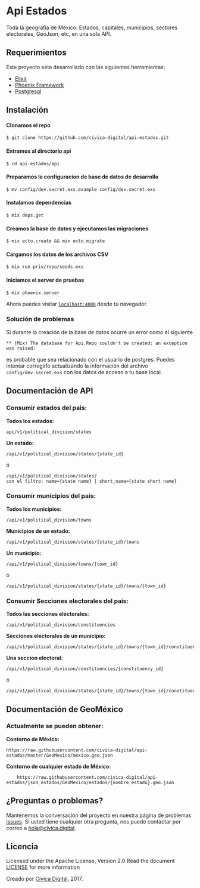 # Api Estados

Toda la geografía de México: Estados, capitales, municipios, sectores electorales, GeoJson, etc, en una sola API.


## Requerimientos
Este proyecto esta desarrollado con las siguientes herramientas:

* [Elixir](http://elixir-lang.org/install.html)
* [Phoenix Framework](http://www.phoenixframework.org/docs/installation)
* [Postgresql](https://www.postgresql.org/docs/9.6/static/index.html)

## Instalación

#### Clonamos el repo
   
    $ git clone https://github.com/civica-digital/api-estados.git

#### Entramos al directorio api

	$ cd api-estados/api

#### Preparamos la configuracion de base de datos de desarrollo

	$ mv config/dev.secret.exs.example config/dev.secret.exs

#### Instalamos dependencias
	
	$ mix deps.get

#### Creamos la base de datos y ejecutamos las migraciones

	$ mix ecto.create && mix ecto.migrate

#### Cargamos los datos de los archivos CSV

	$ mix run priv/repo/seeds.exs

#### Iniciamos el server de pruebas

	$ mix phoenix.server
	
Ahora puedes visitar [`localhost:4000`](http://localhost:4000) desde tu navegador.

### Solución de problemas
Si durante la creación de la base de datos ocurre un error como el siguiente
```
** (Mix) The database for Api.Repo couldn't be created: an exception was raised:
```
es probable que sea relacionado con el usuario de postgres. Puedes intentar corregirlo actualizando la información del archivo `config/dev.secret.exs` con los datos de acceso a tu base local.


## Documentación de API

### Consumir estados del pais:
	
**Todos los estados:** 

	api/v1/political_division/states
   
**Un estado:** 

	/api/v1/political_division/states/{state_id}

ó 
	
	/api/v1/political_division/states?
	con el filtro: name={state name} | short_name={state short name} 
	
### Consumir municipios del pais:

**Todos los municipios:** 
	
	/api/v1/political_division/towns
		
**Municipios de un estado:** 

	/api/v1/political_division/states/{state_id}/towns
		
**Un municipio:** 
	
	/api/v1/political_division/towns/{town_id}
ó 
	
	/api/v1/political_division/states/{state_id}/towns/{town_id}
		
		
### Consumir Secciones electorales del pais:

**Todos las secciones electorales:** 
	
	/api/v1/political_division/constituencies
		
**Secciones electorales de un municipio:** 
	
	/api/v1/political_division/states/{state_id}/towns/{town_id}/constituencies
		
**Una seccion electoral:** 
	
	/api/v1/political_division/constituencies/{constituency_id}
ó 
	
	/api/v1/political_division/states/{state_id}/towns/{town_id}/constituencies/{constituency_id}

## Documentación de GeoMéxico

### Actualmente se pueden obtener:

**Contorno de México:** 
 
    https://raw.githubusercontent.com/civica-digital/api-estados/master/GeoMexico/mexico.geo.json
	
**Contorno de cualquier estado de México:** 	

		https://raw.githubusercontent.com/civica-digital/api-estados/json_estados/GeoMexico/estados/{nombre_estado}.geo.json

## ¿Preguntas o problemas? 

Mantenemos la conversación del proyecto en nuestra página de problemas [issues](https://github.com/civica-digital/api-estados/issues). Si usted tiene cualquier otra pregunta, nos puede contactar por correo a <hola@civica.digital>.


## Licencia

Licensed under the Apache License, Version 2.0 Read the document [LICENSE](http://www.apache.org/licenses/LICENSE-2.0) for more information

Creado por [Cívica Digital](http://www.civica.digital), 2017.
